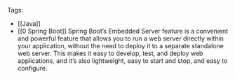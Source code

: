 Tags: 
- [[Java]]
- [[0 Spring Boot]]
Spring Boot’s Embedded Server feature is a convenient and powerful feature that allows you to run a web server directly within your application, without the need to deploy it to a separate standalone web server. This makes it easy to develop, test, and deploy web applications, and it’s also lightweight, easy to start and stop, and easy to configure.